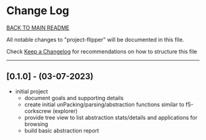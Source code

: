 
# Change Log

[BACK TO MAIN README](README.md)

All notable changes to "project-flipper" will be documented in this file.

Check [Keep a Changelog](http://keepachangelog.com/) for recommendations on how to structure this file

---

## [0.1.0] - (03-07-2023)

- initial project
  - document goals and supporting details
  - create initial unPacking/parsing/abstraction functions similar to f5-corkscrew (explorer)
  - provide tree view to list abstraction stats/details and applications for browsing
  - build basic abstraction report

